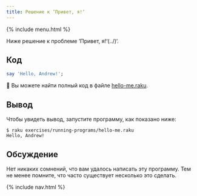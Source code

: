 ```yaml
---
title: Решение к ’Привет, я!‘
---
```


{% include menu.html %}

Ниже решение к проблеме ’Привет, я!‘(../)‘.

## Код

```raku
say 'Hello, Andrew!';
```

🦋 Вы можете найти полный код в файле [hello-me.raku](https://github.com/ash/raku-course/blob/master/exercises/running-programs/hello-me.raku).

## Вывод

Чтобы увидеть вывод, запустите программу, как показано ниже:

```console
$ raku exercises/running-programs/hello-me.raku
Hello, Andrew!
```

## Обсуждение

Нет никаких сомнений, что вам удалось написать эту программу. Тем не менее
помните, что часто существует несколько это сделать.

{% include nav.html %}
